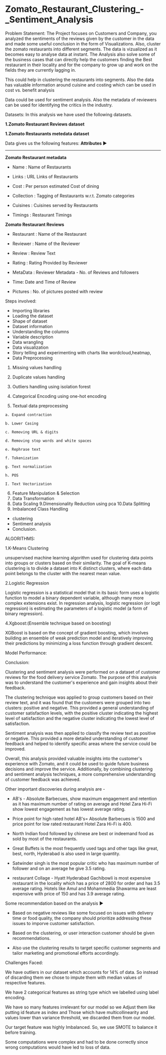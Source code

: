 # Zomato_Restaurant_Clustering_-_Sentiment_Analysis
Problem Statement:
The Project focuses on Customers and Company, you analyzed the sentiments of the reviews given by the customer in the data and made some useful conclusion in the form of Visualizations. Also, cluster the zomato restaurants into different segments. The data is vizualized as it becomes easy to analyse data at instant. The Analysis also solve some of the business cases that can directly help the customers finding the Best restaurant in their locality and for the company to grow up and work on the fields they are currently lagging in.

This could help in clustering the restaurants into segments. Also the data has valuable information around cuisine and costing which can be used in cost vs. benefit analysis

Data could be used for sentiment analysis. Also the metadata of reviewers can be used for identifying the critics in the industry.

Datasets: In this analysis we have used the following datasets.

**1.Zomato Restaurant Reviews dataset**

**1.Zomato Restaurants metedata dataset**

Data gives us the following features:
**Attributes ▶**

---
**Zomato Restaurant metadata**
* Name : Name of Restaurants

* Links : URL Links of Restaurants

* Cost : Per person estimated Cost of dining

* Collection : Tagging of Restaurants w.r.t. Zomato categories

* Cuisines : Cuisines served by Restaurants

* Timings : Restaurant Timings

**Zomato Restaurant Reviews**
* Restaurant : Name of the Restaurant

* Reviewer : Name of the Reviewer

* Review : Review Text

* Rating : Rating Provided by Reviewer

* MetaData : Reviewer Metadata - No. of Reviews and followers

* Time: Date and Time of Review

* Pictures : No. of pictures posted with review

Steps involved:

* Importing libraries
* Loading the dataset 
* Shape of dataset
* Dataset information 
* Understanding the columns
* Variable description
* Data wrangling
* Data visualization
* Story telling and experimenting with charts like wordcloud,heatmap,
* Data Preprocessing


 1. Missing values handling

  2. Duplicate values handling

  3. Outliers handling using isolation forest


  4. Categorical Encoding using one-hot encoding

  5. Textual data preprocessing
   
    a. Expand contraction

    b. Lower Casing

    c. Removing URL & digits

    d. Removing stop words and white spaces

    e. Rephrase text

    f. Tokenization

    g. Text normalization

    h. POS

    I. Text Vectorization

  6. Feature Manipulation & Selection
  7. Data Transformation
  8. Data Scaling
  9.Dimensionality Reduction using pca
  10.Data Splitting
  11. Imbalanced Class Handling
* clustering
* Sentiment analysis
* Conclusion.



ALGORITHMS:

1.K-Means Clustering

unsupervised machine learning algorithm used for clustering data points into groups or clusters based on their similarity. The goal of K-means clustering is to divide a dataset into K distinct clusters, where each data point belongs to the cluster with the nearest mean value.

2.Logistic Regression


Logistic regression is a statistical model that in its basic form uses a logistic function to model a binary dependent variable, although many more complex extensions exist. In regression analysis, logistic regression (or logit regression) is estimating the parameters of a logistic model (a form of binary regression).


4.Xgboost:(Ensemble technique based on boosting)

XGBoost is based on the concept of gradient boosting, which involves building an ensemble of weak prediction model and iteratively improving their predictions by minimizing a loss function through gradient descent.


Model Performance:



Conclusion:

Clustering and sentiment analysis were performed on a dataset of customer reviews for the food delivery service Zomato. The purpose of this analysis was to understand the customer's experience and gain insights about their feedback.

The clustering technique was applied to group customers based on their review text, and it was found that the customers were grouped into two clusters: positive and negative. This provided a general understanding of customer satisfaction levels, with the positive cluster indicating the highest level of satisfaction and the negative cluster indicating the lowest level of satisfaction.

Sentiment analysis was then applied to classify the review text as positive or negative. This provided a more detailed understanding of customer feedback and helped to identify specific areas where the service could be improved.

Overall, this analysis provided valuable insights into the customer's experience with Zomato, and it could be used to guide future business decisions and improve the service. Additionally, by combining clustering and sentiment analysis techniques, a more comprehensive understanding of customer feedback was achieved. 

Other important discoveries during analysis are - 
* AB's - Absolute Barbecues, show maximum engagement and retention as it has maximum number of rating on average and Hotel Zara Hi-Fi show lowest engagement as has lowest average rating.

* Price point for high rated hotel AB's= Absolute Barbecues is 1500 and price point for low rated restaurant Hotel Zara Hi-Fi is 400.

* North Indian food followed by chinese are best or indeemand food as sold by most of the restaurants.

* Great Buffets is the most frequently used tags and other tags like great, best, north, Hyderabad is also used in large quantity.

* Satwinder singh is the most popular critic who has maximum number of follower and on an average he give 3.5 rating.

* restaurant Collage - Hyatt Hyderabad Gachibowli is most expensive restaurant in the locality which has a price of 2800 for order and has 3.5 average rating. Hotels like Amul and Mohammedia Shawarma are least expensive with price of 150 and has 3.9 average rating.

Some recommendation based on the analysis ▶
* Based on negative reviews like some focused on issues with delivery time or food quality, the company should prioritize addressing these issues to imporve customer satisfaction.

* Based on the clustering, or user interaction customer should be given recommendations.

* Also use the clustering results to target specific customer segments and tailor marketing and promotional efforts accordingly.

Challenges Faced:

We have outliers in our dataset which accounts for 14% of data. So instead of discarding them we chose to impute them with median values of respective features.

We have 2 categorical features as string type which we labelled using label encoding.

We have so many features irrelevant for our model so we Adjust them like putting id feature as index and Those which have multicollinearity and values lower than variance threshold, we discarded them from our model.

Our target feature was highly Imbalanced. So, we use SMOTE to balance it before training.

Some computations were complex and had to be done correctly since wrong computations would have led to loss of data.
